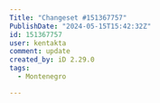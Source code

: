 ```yaml
---
Title: "Changeset #151367757"
PublishDate: "2024-05-15T15:42:32Z"
id: 151367757
user: kentakta
comment: update
created_by: iD 2.29.0
tags:
  - Montenegro

---
```


